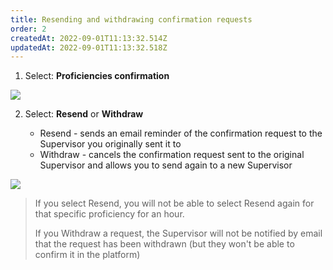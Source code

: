 ```yaml
---
title: Resending and withdrawing confirmation requests​
order: 2
createdAt: 2022-09-01T11:13:32.514Z
updatedAt: 2022-09-01T11:13:32.518Z
---
```

1. ​Select: **Proficiencies confirmation**

![](/img/le-5-confirm-9.jpg)

2. Select: **Resend** or **Withdraw**​

   * Resend - sends an email reminder of the confirmation request to the Supervisor you originally sent it to
   * Withdraw - cancels the confirmation request sent to the original Supervisor and allows you to send again to a new Supervisor 

![](/img/le-5-confirm-10.jpg)

> If you select Resend, you will not be able to select Resend again for that specific proficiency for an hour. ​ 
>
> If you Withdraw a request, the Supervisor will not be notified by email that the request has been withdrawn (but they won't be able to confirm it in the platform)